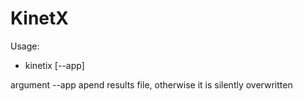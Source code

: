 # KinetX

Usage:
- kinetix [--app]

argument --app apend results file, otherwise it is silently overwritten
